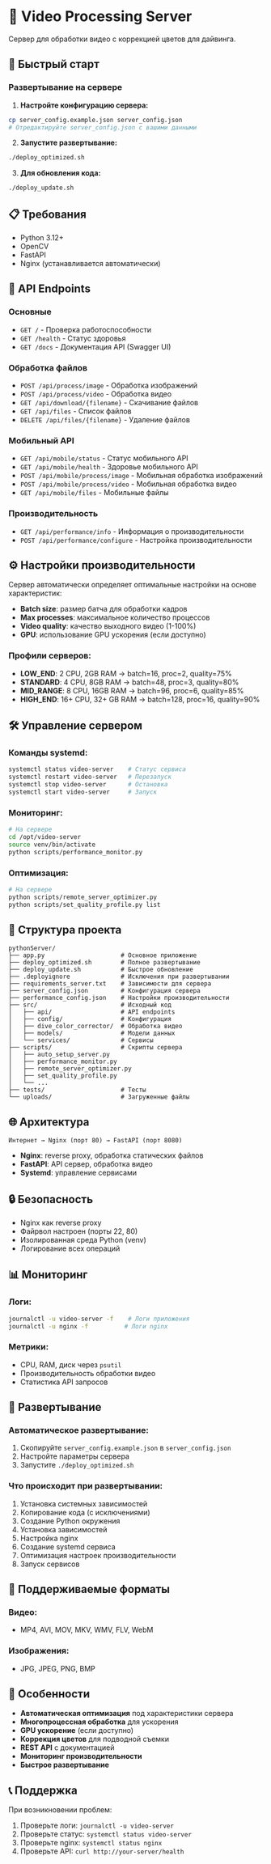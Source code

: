 # 🎥 Video Processing Server

Сервер для обработки видео с коррекцией цветов для дайвинга.

## 🚀 Быстрый старт

### Развертывание на сервере

1. **Настройте конфигурацию сервера:**
```bash
cp server_config.example.json server_config.json
# Отредактируйте server_config.json с вашими данными
```

2. **Запустите развертывание:**
```bash
./deploy_optimized.sh
```

3. **Для обновления кода:**
```bash
./deploy_update.sh
```

## 📋 Требования

- Python 3.12+
- OpenCV
- FastAPI
- Nginx (устанавливается автоматически)

## 🔧 API Endpoints

### Основные
- `GET /` - Проверка работоспособности
- `GET /health` - Статус здоровья
- `GET /docs` - Документация API (Swagger UI)

### Обработка файлов
- `POST /api/process/image` - Обработка изображений
- `POST /api/process/video` - Обработка видео
- `GET /api/download/{filename}` - Скачивание файлов
- `GET /api/files` - Список файлов
- `DELETE /api/files/{filename}` - Удаление файлов

### Мобильный API
- `GET /api/mobile/status` - Статус мобильного API
- `GET /api/mobile/health` - Здоровье мобильного API
- `POST /api/mobile/process/image` - Мобильная обработка изображений
- `POST /api/mobile/process/video` - Мобильная обработка видео
- `GET /api/mobile/files` - Мобильные файлы

### Производительность
- `GET /api/performance/info` - Информация о производительности
- `POST /api/performance/configure` - Настройка производительности

## ⚙️ Настройки производительности

Сервер автоматически определяет оптимальные настройки на основе характеристик:

- **Batch size**: размер батча для обработки кадров
- **Max processes**: максимальное количество процессов
- **Video quality**: качество выходного видео (1-100%)
- **GPU**: использование GPU ускорения (если доступно)

### Профили серверов:
- **LOW_END**: 2 CPU, 2GB RAM → batch=16, proc=2, quality=75%
- **STANDARD**: 4 CPU, 8GB RAM → batch=48, proc=3, quality=80%
- **MID_RANGE**: 8 CPU, 16GB RAM → batch=96, proc=6, quality=85%
- **HIGH_END**: 16+ CPU, 32+ GB RAM → batch=128, proc=16, quality=90%

## 🛠️ Управление сервером

### Команды systemd:
```bash
systemctl status video-server    # Статус сервиса
systemctl restart video-server   # Перезапуск
systemctl stop video-server      # Остановка
systemctl start video-server     # Запуск
```

### Мониторинг:
```bash
# На сервере
cd /opt/video-server
source venv/bin/activate
python scripts/performance_monitor.py
```

### Оптимизация:
```bash
# На сервере
python scripts/remote_server_optimizer.py
python scripts/set_quality_profile.py list
```

## 📁 Структура проекта

```
pythonServer/
├── app.py                     # Основное приложение
├── deploy_optimized.sh        # Полное развертывание
├── deploy_update.sh           # Быстрое обновление
├── .deployignore              # Исключения при развертывании
├── requirements_server.txt    # Зависимости для сервера
├── server_config.json         # Конфигурация сервера
├── performance_config.json    # Настройки производительности
├── src/                       # Исходный код
│   ├── api/                   # API endpoints
│   ├── config/                # Конфигурация
│   ├── dive_color_corrector/  # Обработка видео
│   ├── models/                # Модели данных
│   └── services/              # Сервисы
├── scripts/                   # Скрипты сервера
│   ├── auto_setup_server.py
│   ├── performance_monitor.py
│   ├── remote_server_optimizer.py
│   ├── set_quality_profile.py
│   └── ...
├── tests/                     # Тесты
└── uploads/                   # Загруженные файлы
```

## 🌐 Архитектура

```
Интернет → Nginx (порт 80) → FastAPI (порт 8080)
```

- **Nginx**: reverse proxy, обработка статических файлов
- **FastAPI**: API сервер, обработка видео
- **Systemd**: управление сервисами

## 🔒 Безопасность

- Nginx как reverse proxy
- Файрвол настроен (порты 22, 80)
- Изолированная среда Python (venv)
- Логирование всех операций

## 📊 Мониторинг

### Логи:
```bash
journalctl -u video-server -f    # Логи приложения
journalctl -u nginx -f          # Логи nginx
```

### Метрики:
- CPU, RAM, диск через `psutil`
- Производительность обработки видео
- Статистика API запросов

## 🚀 Развертывание

### Автоматическое развертывание:
1. Скопируйте `server_config.example.json` в `server_config.json`
2. Настройте параметры сервера
3. Запустите `./deploy_optimized.sh`

### Что происходит при развертывании:
1. Установка системных зависимостей
2. Копирование кода (с исключениями)
3. Создание Python окружения
4. Установка зависимостей
5. Настройка nginx
6. Создание systemd сервиса
7. Оптимизация настроек производительности
8. Запуск сервисов

## 📝 Поддерживаемые форматы

### Видео:
- MP4, AVI, MOV, MKV, WMV, FLV, WebM

### Изображения:
- JPG, JPEG, PNG, BMP

## 🎯 Особенности

- **Автоматическая оптимизация** под характеристики сервера
- **Многопроцессная обработка** для ускорения
- **GPU ускорение** (если доступно)
- **Коррекция цветов** для подводной съемки
- **REST API** с документацией
- **Мониторинг производительности**
- **Быстрое развертывание**

## 📞 Поддержка

При возникновении проблем:
1. Проверьте логи: `journalctl -u video-server`
2. Проверьте статус: `systemctl status video-server`
3. Проверьте nginx: `systemctl status nginx`
4. Проверьте API: `curl http://your-server/health`